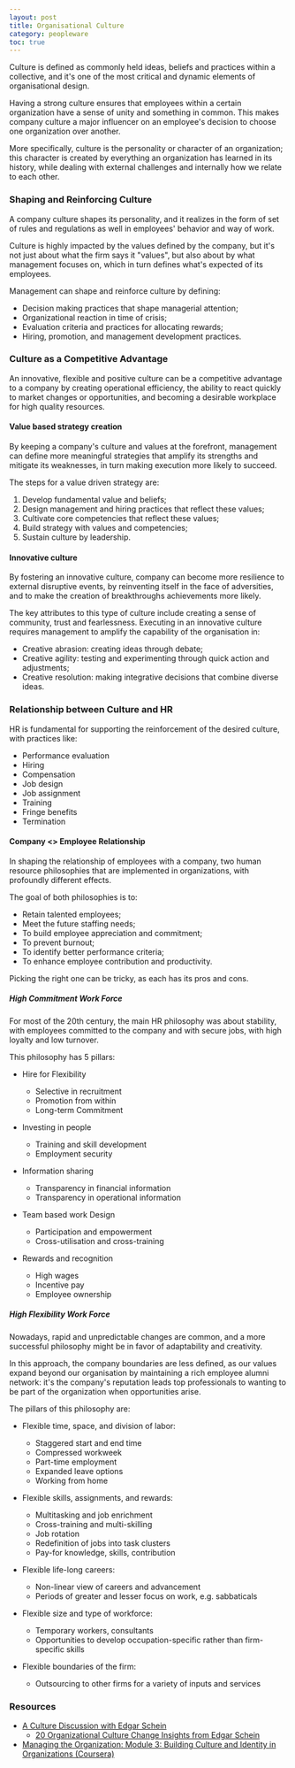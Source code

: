 ```yaml
---
layout: post
title: Organisational Culture
category: peopleware
toc: true
---
```


Culture is defined as commonly held ideas, beliefs and practices within a collective, and it's one of the most critical and dynamic elements of organisational design.

Having a strong culture ensures that employees within a certain organization have a sense of unity and something in common. This makes company culture a major influencer on an employee's decision to choose one organization over another.

More specifically, culture is the personality or character of an organization; this character is created by everything an organization has learned in its history, while dealing with  external challenges and internally how we relate to each other.

### Shaping and Reinforcing Culture

A company culture shapes its personality, and it realizes in the form of set of rules and regulations as well in employees' behavior and way of work.

Culture is highly impacted by the values defined by the company, but it's not just about what the firm says it "values", but also about by what management focuses on, which in turn defines what's expected of its employees.

Management can shape and reinforce culture by defining:

- Decision making practices that shape managerial attention;
- Organizational reaction in time of crisis;
- Evaluation criteria and practices for allocating rewards;
- Hiring, promotion, and management development practices.

### Culture as a Competitive Advantage

An innovative, flexible and positive culture can be a competitive advantage to a company by creating operational efficiency, the ability to react quickly to market changes or opportunities, and becoming a desirable workplace for high quality resources.

#### Value based strategy creation

By keeping a company's culture and values at the forefront, management can define more meaningful strategies that amplify its strengths and mitigate its weaknesses, in turn making execution more likely to succeed.

The steps for a value driven strategy are:

1. Develop fundamental value and beliefs;
2. Design management and hiring practices that reflect these values;
3. Cultivate core competencies that reflect these values;
4. Build strategy with values and competencies;
5. Sustain culture by leadership.

#### Innovative culture

By fostering an innovative culture, company can become more resilience to external disruptive events, by reinventing itself in the face of adversities, and to make the creation of breakthroughs achievements more likely.

The key attributes to this type of culture include creating a sense of community, trust and fearlessness. Executing in an innovative culture requires management to amplify the capability of the organisation in:

- Creative abrasion: creating ideas through debate;
- Creative agility: testing and experimenting through quick action and adjustments;
- Creative resolution: making integrative decisions that combine diverse ideas.

### Relationship between Culture and HR

HR is fundamental for supporting the reinforcement of the desired culture, with practices like:

- Performance evaluation
- Hiring
- Compensation
- Job design
- Job assignment
- Training
- Fringe benefits
- Termination

#### Company <> Employee Relationship

In shaping the relationship of employees with a company, two human resource philosophies that are implemented in organizations, with profoundly different effects.

The goal of both philosophies is to:

- Retain talented employees;
- Meet the future staffing needs;
- To build employee appreciation and commitment;
- To prevent burnout;
- To identify better performance criteria;
- To enhance employee contribution and productivity.

Picking the right one can be tricky, as each has its pros and cons.

##### High Commitment Work Force

For most of the 20th century, the main HR philosophy was about stability, with employees committed to the company and with secure jobs, with high loyalty and low turnover.

This philosophy has 5 pillars:

- Hire for Flexibility
  - Selective in recruitment
  - Promotion from within
  - Long-term Commitment

- Investing in people
  - Training and skill development
  - Employment security

- Information sharing
  - Transparency in financial information
  - Transparency in operational information

- Team based work Design
  - Participation and empowerment
  - Cross-utilisation and cross-training

- Rewards and recognition
  - High wages
  - Incentive pay
  - Employee ownership

##### High Flexibility Work Force

Nowadays, rapid and unpredictable changes are common, and a more successful philosophy might be in favor of adaptability and creativity.

In this approach, the company boundaries are less defined, as our values expand beyond our organisation by maintaining a rich employee alumni network: it's the company's reputation leads top professionals to wanting to be part of the organization when opportunities arise.

The pillars of this philosophy are:

- Flexible time, space, and division of labor:
  - Staggered start and end time
  - Compressed workweek
  - Part-time employment
  - Expanded leave options
  - Working from home

- Flexible skills, assignments, and rewards:
  - Multitasking and job enrichment
  - Cross-training and multi-skilling
  - Job rotation
  - Redefinition of jobs into task clusters
  - Pay-for knowledge, skills, contribution

- Flexible life-long careers:
  - Non-linear view of careers and advancement
  - Periods of greater and lesser focus on work, e.g. sabbaticals

- Flexible size and type of workforce:
  - Temporary workers, consultants
  - Opportunities to develop occupation-specific rather than firm-specific skills

- Flexible boundaries of the firm:
  - Outsourcing to other firms for a variety of inputs and services

### Resources

- [A Culture Discussion with Edgar Schein](https://www.youtube.com/watch?v=kq9XL0N_fR0)
  - [20 Organizational Culture Change Insights from Edgar Schein](https://www.humansynergistics.com/blog/culture-university/details/culture-university/2016/01/14/20-organizational-culture-change-insights-from-edgar-schein)
- [Managing the Organization: Module 3: Building Culture and Identity in Organizations (Coursera)](https://www.coursera.org/learn/managing-organization/home/week/3)

